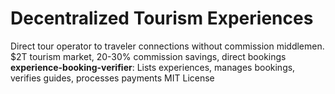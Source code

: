 # Decentralized Tourism Experiences
Direct tour operator to traveler connections without commission middlemen.
$2T tourism market, 20-30% commission savings, direct bookings
**experience-booking-verifier**: Lists experiences, manages bookings, verifies guides, processes payments
MIT License
